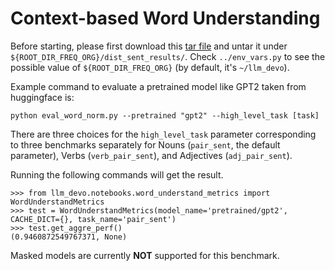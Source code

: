 # Context-based Word Understanding

Before starting, please first download this [tar file](https://www.dropbox.com/scl/fi/gkzc5jlfxya04zqsgo139/pair_sent_examples_yourdict.tar?rlkey=gl74jzdwf7lss4vd4zlqdhitq&dl=0) and untar it under `${ROOT_DIR_FREQ_ORG}/dist_sent_results/`.
Check `../env_vars.py` to see the possible value of `${ROOT_DIR_FREQ_ORG}` (by default, it's `~/llm_devo`).

Example command to evaluate a pretrained model like GPT2 taken from huggingface is:
```
python eval_word_norm.py --pretrained "gpt2" --high_level_task [task]
```

There are three choices for the `high_level_task` parameter corresponding to three benchmarks separately for Nouns (`pair_sent`, the default parameter), Verbs (`verb_pair_sent`), and Adjectives (`adj_pair_sent`).


Running the following commands will get the result.
```
>>> from llm_devo.notebooks.word_understand_metrics import WordUnderstandMetrics
>>> test = WordUnderstandMetrics(model_name='pretrained/gpt2', CACHE_DICT={}, task_name='pair_sent')
>>> test.get_aggre_perf()
(0.9460872549767371, None)
```

Masked models are currently **NOT** supported for this benchmark.
